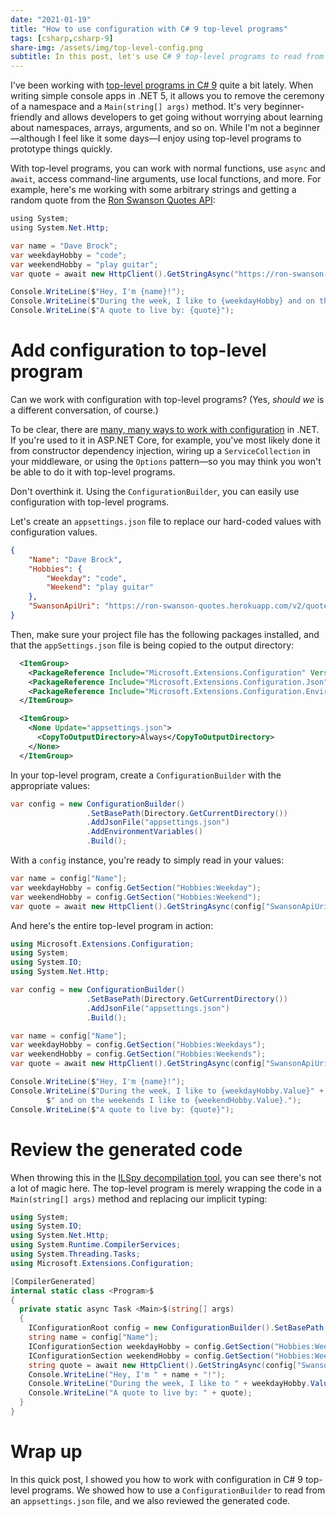 ```yaml
---
date: "2021-01-19"
title: "How to use configuration with C# 9 top-level programs"
tags: [csharp,csharp-9]
share-img: /assets/img/top-level-config.png 
subtitle: In this post, let's use C# 9 top-level programs to read from configuration.
---
```


I've been working with [top-level programs in C# 9](https://daveabrock.com/2020/07/09/c-sharp-9-top-level-programs) quite a bit lately. When writing simple console apps in .NET 5, it allows you to remove the ceremony of a namespace and a `Main(string[] args)` method. It's very beginner-friendly and allows developers to get going without worrying about learning about namespaces, arrays, arguments, and so on. While I'm not a beginner—although I feel like it some days—I enjoy using top-level programs to prototype things quickly.

With top-level programs, you can work with normal functions, use `async` and `await`, access command-line arguments, use local functions, and more. For example, here's me working with some arbitrary strings and getting a random quote from the [Ron Swanson Quotes API](https://github.com/jamesseanwright/ron-swanson-quotes#ron-swanson-quotes-api):

```csharp
using System;
using System.Net.Http;

var name = "Dave Brock";
var weekdayHobby = "code";
var weekendHobby = "play guitar";
var quote = await new HttpClient().GetStringAsync("https://ron-swanson-quotes.herokuapp.com/v2/quotes");

Console.WriteLine($"Hey, I'm {name}!");
Console.WriteLine($"During the week, I like to {weekdayHobby} and on the weekends I like to {weekendHobby}.");
Console.WriteLine($"A quote to live by: {quote}");
```

# Add configuration to top-level program

Can we work with configuration with top-level programs? (Yes, *should we* is a different conversation, of course.)

To be clear, there are [many, many ways to work with configuration](https://docs.microsoft.com/aspnet/core/fundamentals/configuration/?view=aspnetcore-5.0) in .NET. If you're used to it in ASP.NET Core, for example, you've most likely done it from constructor dependency injection, wiring up a `ServiceCollection` in your middleware, or using the `Options` pattern—so you may think you won't be able to do it with top-level programs.

Don't overthink it. Using the `ConfigurationBuilder`, you can easily use configuration with top-level programs.

Let's create an `appsettings.json` file to replace our hard-coded values with configuration values.

```json
{
    "Name": "Dave Brock",
    "Hobbies": {
        "Weekday": "code",
        "Weekend": "play guitar"
    },
    "SwansonApiUri": "https://ron-swanson-quotes.herokuapp.com/v2/quotes"
}
```

Then, make sure your project file has the following packages installed, and that the `appSettings.json` file is being copied to the output directory:

```xml
  <ItemGroup>
    <PackageReference Include="Microsoft.Extensions.Configuration" Version="5.0.0" />
    <PackageReference Include="Microsoft.Extensions.Configuration.Json" Version="5.0.0" />
    <PackageReference Include="Microsoft.Extensions.Configuration.EnvironmentVariables" Version="5.0.0" />
  </ItemGroup>

  <ItemGroup>
    <None Update="appsettings.json">
      <CopyToOutputDirectory>Always</CopyToOutputDirectory>
    </None>
  </ItemGroup>
```

In your top-level program, create a `ConfigurationBuilder` with the appropriate values:

```csharp
var config = new ConfigurationBuilder()
                 .SetBasePath(Directory.GetCurrentDirectory())
                 .AddJsonFile("appsettings.json")
                 .AddEnvironmentVariables()
                 .Build();
```

With a `config` instance, you're ready to simply read in your values:

```csharp
var name = config["Name"];
var weekdayHobby = config.GetSection("Hobbies:Weekday");
var weekendHobby = config.GetSection("Hobbies:Weekend");
var quote = await new HttpClient().GetStringAsync(config["SwansonApiUri"]);
```

And here's the entire top-level program in action:

```csharp
using Microsoft.Extensions.Configuration;
using System;
using System.IO;
using System.Net.Http;

var config = new ConfigurationBuilder()
                 .SetBasePath(Directory.GetCurrentDirectory())
                 .AddJsonFile("appsettings.json")
                 .Build();

var name = config["Name"];
var weekdayHobby = config.GetSection("Hobbies:Weekdays");
var weekendHobby = config.GetSection("Hobbies:Weekends");
var quote = await new HttpClient().GetStringAsync(config["SwansonApiUri"]);

Console.WriteLine($"Hey, I'm {name}!");
Console.WriteLine($"During the week, I like to {weekdayHobby.Value}" +
        $" and on the weekends I like to {weekendHobby.Value}.");
Console.WriteLine($"A quote to live by: {quote}");
```

# Review the generated code

When throwing this in the [ILSpy decompilation tool](https://github.com/icsharpcode/ILSpy), you can see there's not a lot of magic here. The top-level program is merely wrapping the code in a `Main(string[] args)` method and replacing our implicit typing:

```csharp
using System;
using System.IO;
using System.Net.Http;
using System.Runtime.CompilerServices;
using System.Threading.Tasks;
using Microsoft.Extensions.Configuration;

[CompilerGenerated]
internal static class <Program>$
{
  private static async Task <Main>$(string[] args)
  {
    IConfigurationRoot config = new ConfigurationBuilder().SetBasePath(Directory.GetCurrentDirectory()).AddJsonFile("appsettings.json").Build();
    string name = config["Name"];
    IConfigurationSection weekdayHobby = config.GetSection("Hobbies:Weekday");
    IConfigurationSection weekendHobby = config.GetSection("Hobbies:Weekend");
    string quote = await new HttpClient().GetStringAsync(config["SwansonApiUri"]);
    Console.WriteLine("Hey, I'm " + name + "!");
    Console.WriteLine("During the week, I like to " + weekdayHobby.Value + " and on the weekends I like to " + weekendHobby.Value + ".");
    Console.WriteLine("A quote to live by: " + quote);
  }
}
```

# Wrap up

In this quick post, I showed you how to work with configuration in C# 9 top-level programs. We showed how to use a `ConfigurationBuilder` to read from an `appsettings.json` file, and we also reviewed the generated code.
